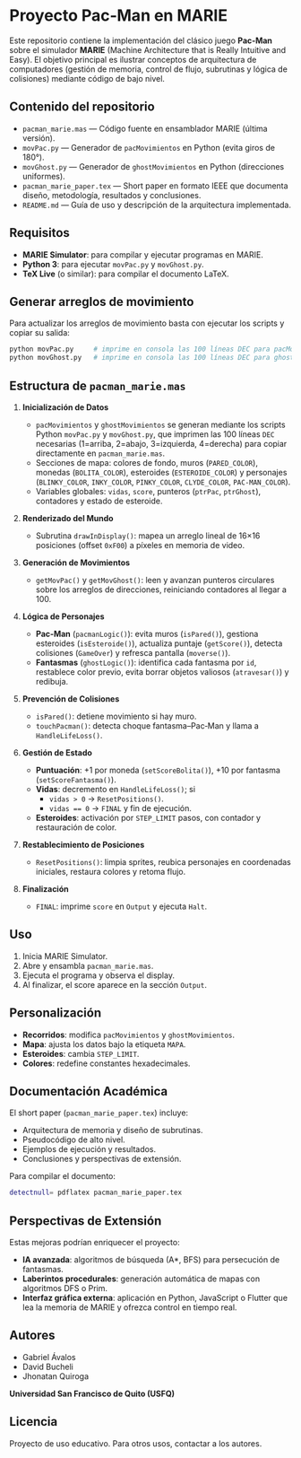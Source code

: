 # Proyecto Pac‑Man en MARIE

Este repositorio contiene la implementación del clásico juego **Pac‑Man** sobre el simulador **MARIE** (Machine Architecture that is Really Intuitive and Easy). El objetivo principal es ilustrar conceptos de arquitectura de computadores (gestión de memoria, control de flujo, subrutinas y lógica de colisiones) mediante código de bajo nivel.

## Contenido del repositorio

- `pacman_marie.mas` — Código fuente en ensamblador MARIE (última versión).  
- `movPac.py` — Generador de `pacMovimientos` en Python (evita giros de 180°).  
- `movGhost.py` — Generador de `ghostMovimientos` en Python (direcciones uniformes).  
- `pacman_marie_paper.tex` — Short paper en formato IEEE que documenta diseño, metodología, resultados y conclusiones.  
- `README.md` — Guía de uso y descripción de la arquitectura implementada.

## Requisitos

- **MARIE Simulator**: para compilar y ejecutar programas en MARIE.  
- **Python 3**: para ejecutar `movPac.py` y `movGhost.py`.  
- **TeX Live** (o similar): para compilar el documento LaTeX.

## Generar arreglos de movimiento

Para actualizar los arreglos de movimiento basta con ejecutar los scripts y copiar su salida:

```bash
python movPac.py     # imprime en consola las 100 líneas DEC para pacMovimientos
python movGhost.py   # imprime en consola las 100 líneas DEC para ghostMovimientos
```
## Estructura de `pacman_marie.mas`

1. **Inicialización de Datos**
   - `pacMovimientos` y `ghostMovimientos` se generan mediante los scripts Python `movPac.py` y `movGhost.py`, que imprimen las 100 líneas `DEC` necesarias (1=arriba, 2=abajo, 3=izquierda, 4=derecha) para copiar directamente en `pacman_marie.mas`.
   - Secciones de mapa: colores de fondo, muros (`PARED_COLOR`), monedas (`BOLITA_COLOR`), esteroides (`ESTEROIDE_COLOR`) y personajes (`BLINKY_COLOR`, `INKY_COLOR`, `PINKY_COLOR`, `CLYDE_COLOR`, `PAC-MAN_COLOR`).
   - Variables globales: `vidas`, `score`, punteros (`ptrPac`, `ptrGhost`), contadores y estado de esteroide.

2. **Renderizado del Mundo**
   - Subrutina `drawInDisplay()`: mapea un arreglo lineal de 16×16 posiciones (offset `0xF00`) a píxeles en memoria de video.

3. **Generación de Movimientos**
   - `getMovPac()` y `getMovGhost()`: leen y avanzan punteros circulares sobre los arreglos de direcciones, reiniciando contadores al llegar a 100.

4. **Lógica de Personajes**
   - **Pac‑Man** (`pacmanLogic()`): evita muros (`isPared()`), gestiona esteroides (`isEsteroide()`), actualiza puntaje (`getScore()`), detecta colisiones (`GameOver`) y refresca pantalla (`moverse()`).
   - **Fantasmas** (`ghostLogic()`): identifica cada fantasma por `id`, restablece color previo, evita borrar objetos valiosos (`atravesar()`) y redibuja.

5. **Prevención de Colisiones**
   - `isPared()`: detiene movimiento si hay muro.
   - `touchPacman()`: detecta choque fantasma–Pac‑Man y llama a `HandleLifeLoss()`.

6. **Gestión de Estado**
   - **Puntuación**: +1 por moneda (`setScoreBolita()`), +10 por fantasma (`setScoreFantasma()`).
   - **Vidas**: decremento en `HandleLifeLoss()`; si 
     - `vidas > 0` → `ResetPositions()`.  
     - `vidas == 0` → `FINAL` y fin de ejecución.
   - **Esteroides**: activación por `STEP_LIMIT` pasos, con contador y restauración de color.

7. **Restablecimiento de Posiciones**
   - `ResetPositions()`: limpia sprites, reubica personajes en coordenadas iniciales, restaura colores y retoma flujo.

8. **Finalización**
   - `FINAL`: imprime `score` en `Output` y ejecuta `Halt`.

## Uso

1. Inicia MARIE Simulator.
2. Abre y ensambla `pacman_marie.mas`.
3. Ejecuta el programa y observa el display.
4. Al finalizar, el score aparece en la sección `Output`.

## Personalización

- **Recorridos**: modifica `pacMovimientos` y `ghostMovimientos`.
- **Mapa**: ajusta los datos bajo la etiqueta `MAPA`.
- **Esteroides**: cambia `STEP_LIMIT`.
- **Colores**: redefine constantes hexadecimales.

## Documentación Académica

El short paper (`pacman_marie_paper.tex`) incluye:
- Arquitectura de memoria y diseño de subrutinas.
- Pseudocódigo de alto nivel.
- Ejemplos de ejecución y resultados.
- Conclusiones y perspectivas de extensión.

Para compilar el documento:
```bash
detectnull= pdflatex pacman_marie_paper.tex
```

## Perspectivas de Extensión

Estas mejoras podrían enriquecer el proyecto:
- **IA avanzada**: algoritmos de búsqueda (A*, BFS) para persecución de fantasmas.
- **Laberintos procedurales**: generación automática de mapas con algoritmos DFS o Prim.
- **Interfaz gráfica externa**: aplicación en Python, JavaScript o Flutter que lea la memoria de MARIE y ofrezca control en tiempo real.

## Autores

- Gabriel Ávalos
- David Bucheli
- Jhonatan Quiroga

**Universidad San Francisco de Quito (USFQ)**

## Licencia

Proyecto de uso educativo. Para otros usos, contactar a los autores.

